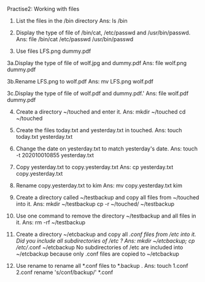 Practise2: Working with files

1. List the files in the /bin directory
Ans:
ls /bin


2. Display the type of file of /bin/cat, /etc/passwd and /usr/bin/passwd.
Ans:
file /bin/cat /etc/passwd /usr/bin/passwd
   
   
3. Use files LFS.png dummy.pdf 

3a.Display the type of file of wolf.jpg and dummy.pdf
Ans:
file wolf.png dummy.pdf 

3b.Rename LFS.png to wolf.pdf
Ans:
mv LFS.png wolf.pdf

3c.Display the type of file of wolf.pdf and dummy.pdf.'
Ans:
file  wolf.pdf dummy.pdf
   
   
4. Create a directory ~/touched and enter it.
Ans:
mkdir ~/touched 
cd ~/touched

5. Create the files today.txt and yesterday.txt in touched.
Ans:
touch today.txt yesterday.txt
   
   
6. Change the date on yesterday.txt to match yesterday's date.
Ans:
touch -t 202010010855 yesterday.txt

   
7. Copy yesterday.txt to copy.yesterday.txt
Ans:
cp yesterday.txt  copy.yesterday.txt
   
   
8. Rename copy.yesterday.txt to kim
Ans:
mv copy.yesterday.txt  kim
   
9. Create a directory called ~/testbackup and copy all files from ~/touched into it.
Ans:
mkdir ~/testbackup
cp -r ~/touched/  ~/testbackup
   
10. Use one command to remove the directory ~/testbackup and all files in it.
Ans:
rm -rf ~/testbackup
    
    
11. Create a directory ~/etcbackup and copy all *.conf files from /etc into it. Did you include all subdirectories of /etc ?
Ans:
mkdir ~/etcbackup; cp /etc/*.conf ~/etcbackup
No subdirectories of /etc are included into ~/etcbackup because only .conf files are copied to ~/etcbackup
              
12. Use rename to rename all *.conf files to *.backup .
Ans:
touch 1.conf 2.conf 
rename 's/conf/backup/' *.conf
